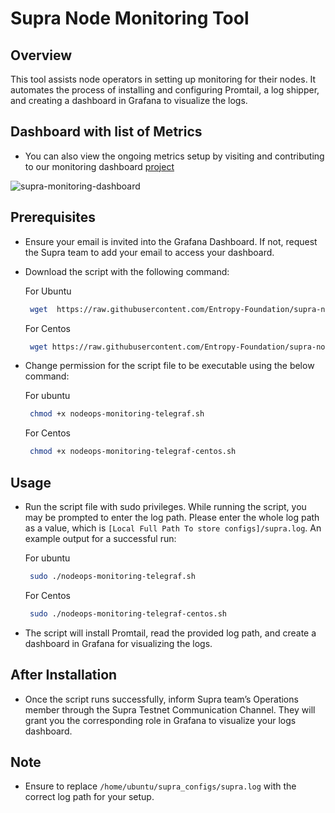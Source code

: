 # Supra Node Monitoring Tool

## Overview
This tool assists node operators in setting up monitoring for their nodes. It automates the process of installing and configuring Promtail, a log shipper, and creating a dashboard in Grafana to visualize the logs.

## Dashboard with list of Metrics
- You can also view the ongoing metrics setup by visiting and contributing to our monitoring dashboard [project](https://github.com/orgs/Entropy-Foundation/projects/13)
  
![supra-monitoring-dashboard](https://github.com/Entropy-Foundation/supra-node-monitoring-tool/assets/90824946/dd86df57-529a-4490-94b9-1fdb2ec3dc0d)

## Prerequisites
- Ensure your email is invited into the Grafana Dashboard. If not, request the Supra team to add your email to access your dashboard.
- Download the script with the following command:

     For Ubuntu
    ```bash
     wget  https://raw.githubusercontent.com/Entropy-Foundation/supra-node-monitoring-tool/master/nodeops-monitoring-telegraf.sh
    ```
     For Centos
    ```bash
     wget https://raw.githubusercontent.com/Entropy-Foundation/supra-node-monitoring-tool/master/nodeops-monitoring-telegraf-centos.sh
    ```

- Change permission for the script file to be executable using the below command:

    For ubuntu
    ```bash
     chmod +x nodeops-monitoring-telegraf.sh
    ```
    For Centos
    ```bash
     chmod +x nodeops-monitoring-telegraf-centos.sh
    ```

## Usage
- Run the script file with sudo privileges. While running the script, you may be prompted to enter the log path. Please enter the whole log path as a value, which is `[Local Full Path To store configs]/supra.log`. An example output for a successful run:
    
    For ubuntu
    ```bash
     sudo ./nodeops-monitoring-telegraf.sh
    ```
    For Centos
    ```bash
     sudo ./nodeops-monitoring-telegraf-centos.sh
    ```

- The script will install Promtail, read the provided log path, and create a dashboard in Grafana for visualizing the logs.

## After Installation
- Once the script runs successfully, inform Supra team’s Operations member through the Supra Testnet Communication Channel. They will grant you the corresponding role in Grafana to visualize your logs dashboard.

## Note
- Ensure to replace `/home/ubuntu/supra_configs/supra.log` with the correct log path for your setup.





